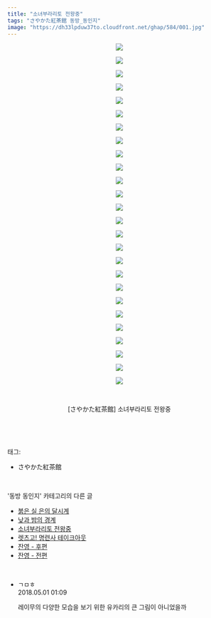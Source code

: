 ```yaml
---
title: "소녀부라리토 전왕중"
tags: "さやかた紅茶館 동방_동인지"
image: "https://dh33lpduw37to.cloudfront.net/ghap/584/001.jpg"
---
```

<div class="article">
<p style="text-align: center; clear: none; float: none;"><img src="{{ site.imgserver2 }}/ghap/584/001.jpg"/></p>
<p style="text-align: center; clear: none; float: none;"><img src="{{ site.imgserver2 }}/ghap/584/002.jpg"/></p>
<p style="text-align: center; clear: none; float: none;"><img src="{{ site.imgserver2 }}/ghap/584/003.jpg"/></p>
<p style="text-align: center; clear: none; float: none;"><img src="{{ site.imgserver2 }}/ghap/584/004.jpg"/></p>
<p style="text-align: center; clear: none; float: none;"><img src="{{ site.imgserver2 }}/ghap/584/005.jpg"/></p>
<p style="text-align: center; clear: none; float: none;"><img src="{{ site.imgserver2 }}/ghap/584/006.jpg"/></p>
<p style="text-align: center; clear: none; float: none;"><img src="{{ site.imgserver2 }}/ghap/584/007.jpg"/></p>
<p style="text-align: center; clear: none; float: none;"><img src="{{ site.imgserver2 }}/ghap/584/008.jpg"/></p>
<p style="text-align: center; clear: none; float: none;"><img src="{{ site.imgserver2 }}/ghap/584/009.jpg"/></p>
<p style="text-align: center; clear: none; float: none;"><img src="{{ site.imgserver2 }}/ghap/584/010.jpg"/></p>
<p style="text-align: center; clear: none; float: none;"><img src="{{ site.imgserver2 }}/ghap/584/011.jpg"/></p>
<p style="text-align: center; clear: none; float: none;"><img src="{{ site.imgserver2 }}/ghap/584/012.jpg"/></p>
<p style="text-align: center; clear: none; float: none;"><img src="{{ site.imgserver2 }}/ghap/584/013.jpg"/></p>
<p style="text-align: center; clear: none; float: none;"><img src="{{ site.imgserver2 }}/ghap/584/014.jpg"/></p>
<p style="text-align: center; clear: none; float: none;"><img src="{{ site.imgserver2 }}/ghap/584/015.jpg"/></p>
<p style="text-align: center; clear: none; float: none;"><img src="{{ site.imgserver2 }}/ghap/584/016.jpg"/></p>
<p style="text-align: center; clear: none; float: none;"><img src="{{ site.imgserver2 }}/ghap/584/017.jpg"/></p>
<p style="text-align: center; clear: none; float: none;"><img src="{{ site.imgserver2 }}/ghap/584/018.jpg"/></p>
<p style="text-align: center; clear: none; float: none;"><img src="{{ site.imgserver2 }}/ghap/584/019.jpg"/></p>
<p style="text-align: center; clear: none; float: none;"><img src="{{ site.imgserver2 }}/ghap/584/020.jpg"/></p>
<p style="text-align: center; clear: none; float: none;"><img src="{{ site.imgserver2 }}/ghap/584/021.jpg"/></p>
<p style="text-align: center; clear: none; float: none;"><img src="{{ site.imgserver2 }}/ghap/584/022.jpg"/></p>
<p style="text-align: center; clear: none; float: none;"><img src="{{ site.imgserver2 }}/ghap/584/023.jpg"/></p>
<p style="text-align: center; clear: none; float: none;"><img src="{{ site.imgserver2 }}/ghap/584/024.jpg"/></p>
<p style="text-align: center; clear: none; float: none;"><img src="{{ site.imgserver2 }}/ghap/584/025.jpg"/></p>
<p style="text-align: center; clear: none; float: none;"><img src="{{ site.imgserver2 }}/ghap/584/026.jpg"/></p>
<p style="text-align: center; clear: none; float: none;"><br/></p>
<p style="text-align: center; clear: none; float: none;">[さやかた紅茶館] 소녀부라리토 전왕중</p>
<p><br/></p>
</div><br/>
<div class="tagTrail">
<p>태그: </p>
<ul>
<li>さやかた紅茶館</li>
</ul>
</div><br/>
<div class="another">
<p>'동방 동인지' 카테고리의 다른 글</p>
<ul>
<li><a href="/ghap_587">붉은 실 은의 달시계</a></li>
<li><a href="/ghap_585">낮과 밤의 경계</a></li>
<li><a href="/ghap_584">소녀부라리토 전왕중</a></li>
<li><a href="/ghap_583">렛츠고! 명련사 테이크아웃</a></li>
<li><a href="/ghap_582">잔영 - 후편</a></li>
<li><a href="/ghap_581">잔영 - 전편</a></li>
</ul>
</div><br/>
<div class="cb_module cb_fluid">
<div class="cb_wrt cb_profile">
<div class="comment">
<ul>
<li class="cb_thumb_off" id="comment15247631">
<div class="cb_comment_area">
<div class="cb_info_area">
<div class="cb_section">
<span class="cb_nick_name">ㄱㅁㅎ</span>
</div>
<div class="cb_section">
<span class="cb_date">2018.05.01 01:09 </span>
</div>
</div>
<div class="cb_dsc_comment">
<p class="cb_dsc">
											레이무의 다양한 모습을 보기 위한 유카리의 큰 그림이 아니었을까
										</p>
</div>
</div></li>
</ul>
</div>
</div><!-- commentList close -->
</div><br/>
